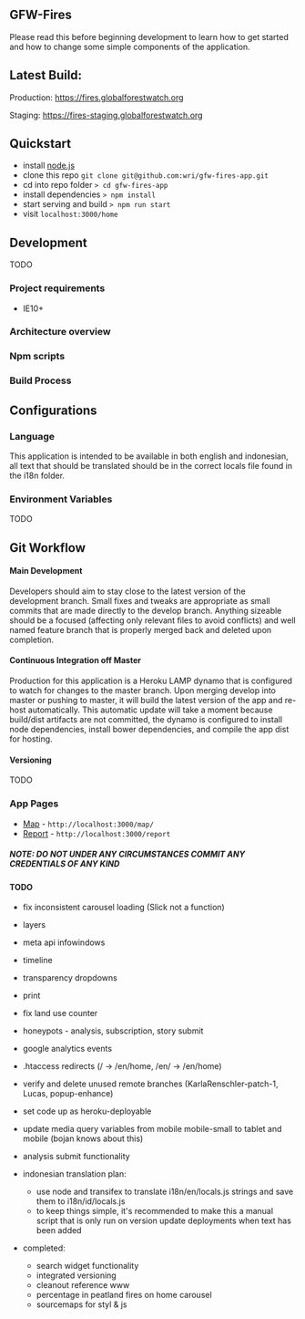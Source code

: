 GFW-Fires
---
Please read this before beginning development to learn how to get started and how to change some simple components of the application.


## Latest Build:
Production: https://fires.globalforestwatch.org

Staging: https://fires-staging.globalforestwatch.org

## Quickstart
- install [node.js](http://nodejs.org/)
- clone this repo `git clone git@github.com:wri/gfw-fires-app.git`
- cd into repo folder `> cd gfw-fires-app`
- install dependencies `> npm install`
- start serving and build `> npm run start`
- visit `localhost:3000/home`

## Development
TODO


### Project requirements
- IE10+
### Architecture overview
### Npm scripts
### Build Process

## Configurations

### Language
This application is intended to be available in both english and indonesian, all text that should be translated should be in the correct locals file found in the i18n folder.

### Environment Variables
TODO

## Git Workflow

#### Main Development
Developers should aim to stay close to the latest version of the development branch. Small fixes and tweaks are appropriate as small commits that are made directly to the develop branch.
Anything sizeable should be a focused (affecting only relevant files to avoid conflicts) and well named feature branch that is properly merged back and deleted upon completion.

#### Continuous Integration off Master
Production for this application is a Heroku LAMP dynamo that is configured to watch for changes to the master branch. Upon merging develop into master or pushing to master, it will build the latest version of the app and re-host automatically.
This automatic update will take a moment because build/dist artifacts are not committed, the dynamo is configured to install node dependencies, install bower dependencies, and compile the app dist for hosting.

#### Versioning
TODO

### App Pages
- [Map](http://localhost:3000/map/) - `http://localhost:3000/map/`
- [Report](http://localhost:3000/report) - `http://localhost:3000/report`

##### NOTE: DO NOT UNDER ANY CIRCUMSTANCES COMMIT ANY CREDENTIALS OF ANY KIND

#### TODO
- fix inconsistent carousel loading (Slick not a function)
- layers
- meta api infowindows
- timeline
- transparency dropdowns
- print
- fix land use counter
- honeypots - analysis, subscription, story submit
- google analytics events
- .htaccess redirects (/ -> /en/home, /en/ -> /en/home)
- verify and delete unused remote branches (KarlaRenschler-patch-1, Lucas, popup-enhance)
- set code up as heroku-deployable
- update media query variables from mobile mobile-small to tablet and mobile (bojan knows about this)
- analysis submit functionality

- indonesian translation plan:
  - use node and transifex to translate i18n/en/locals.js strings and save them to i18n/id/locals.js
  - to keep things simple, it's recommended to make this a manual script that is only run on version update deployments when text has been added

- completed:
  - search widget functionality
  - integrated versioning
  - cleanout reference www
  - percentage in peatland fires on home carousel
  - sourcemaps for styl & js
